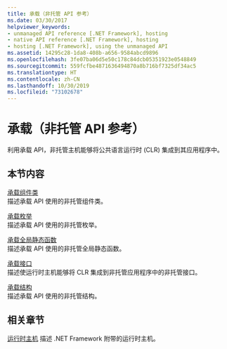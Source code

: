 ```yaml
---
title: 承载（非托管 API 参考）
ms.date: 03/30/2017
helpviewer_keywords:
- unmanaged API reference [.NET Framework], hosting
- native API reference [.NET Framework], hosting
- hosting [.NET Framework], using the unmanaged API
ms.assetid: 14295c28-1da8-408b-a656-9584abcd9896
ms.openlocfilehash: 3fe07ba06d5e50c178c84dcb05351923e0548849
ms.sourcegitcommit: 559fcfbe4871636494870a8b716bf7325df34ac5
ms.translationtype: HT
ms.contentlocale: zh-CN
ms.lasthandoff: 10/30/2019
ms.locfileid: "73102678"
---
```

# <a name="hosting-unmanaged-api-reference"></a>承载（非托管 API 参考）
利用承载 API，非托管主机能够将公共语言运行时 (CLR) 集成到其应用程序中。  
  
## <a name="in-this-section"></a>本节内容  
 [承载组件类](../../../../docs/framework/unmanaged-api/hosting/hosting-coclasses.md)  
 描述承载 API 使用的非托管组件类。  
  
 [承载枚举](../../../../docs/framework/unmanaged-api/hosting/hosting-enumerations.md)  
 描述承载 API 使用的非托管枚举。  
  
 [承载全局静态函数](../../../../docs/framework/unmanaged-api/hosting/hosting-global-static-functions.md)  
 描述承载 API 使用的非托管全局静态函数。  
  
 [承载接口](../../../../docs/framework/unmanaged-api/hosting/hosting-interfaces.md)  
 描述使运行时主机能够将 CLR 集成到非托管应用程序中的非托管接口。  
  
 [承载结构](../../../../docs/framework/unmanaged-api/hosting/hosting-structures.md)  
 描述承载 API 使用的非托管结构。  
  
## <a name="related-sections"></a>相关章节  
 [运行时主机](https://docs.microsoft.com/previous-versions/dotnet/netframework-4.0/a51xd4ze(v=vs.100))  
 描述 .NET Framework 附带的运行时主机。
